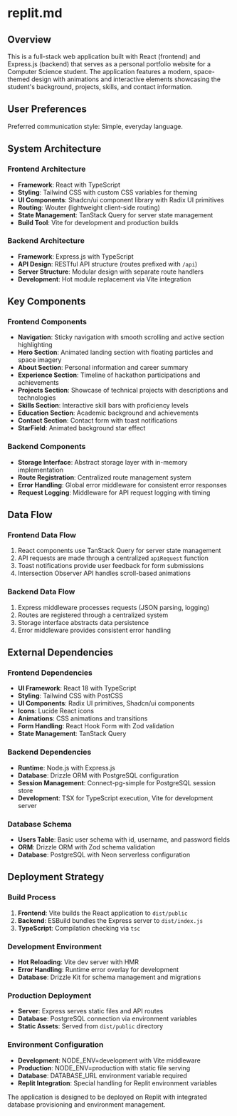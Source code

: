 # replit.md

## Overview

This is a full-stack web application built with React (frontend) and Express.js (backend) that serves as a personal portfolio website for a Computer Science student. The application features a modern, space-themed design with animations and interactive elements showcasing the student's background, projects, skills, and contact information.

## User Preferences

Preferred communication style: Simple, everyday language.

## System Architecture

### Frontend Architecture
- **Framework**: React with TypeScript
- **Styling**: Tailwind CSS with custom CSS variables for theming
- **UI Components**: Shadcn/ui component library with Radix UI primitives
- **Routing**: Wouter (lightweight client-side routing)
- **State Management**: TanStack Query for server state management
- **Build Tool**: Vite for development and production builds

### Backend Architecture
- **Framework**: Express.js with TypeScript
- **API Design**: RESTful API structure (routes prefixed with `/api`)
- **Server Structure**: Modular design with separate route handlers
- **Development**: Hot module replacement via Vite integration

## Key Components

### Frontend Components
- **Navigation**: Sticky navigation with smooth scrolling and active section highlighting
- **Hero Section**: Animated landing section with floating particles and space imagery
- **About Section**: Personal information and career summary
- **Experience Section**: Timeline of hackathon participations and achievements
- **Projects Section**: Showcase of technical projects with descriptions and technologies
- **Skills Section**: Interactive skill bars with proficiency levels
- **Education Section**: Academic background and achievements
- **Contact Section**: Contact form with toast notifications
- **StarField**: Animated background star effect

### Backend Components
- **Storage Interface**: Abstract storage layer with in-memory implementation
- **Route Registration**: Centralized route management system
- **Error Handling**: Global error middleware for consistent error responses
- **Request Logging**: Middleware for API request logging with timing

## Data Flow

### Frontend Data Flow
1. React components use TanStack Query for server state management
2. API requests are made through a centralized `apiRequest` function
3. Toast notifications provide user feedback for form submissions
4. Intersection Observer API handles scroll-based animations

### Backend Data Flow
1. Express middleware processes requests (JSON parsing, logging)
2. Routes are registered through a centralized system
3. Storage interface abstracts data persistence
4. Error middleware provides consistent error handling

## External Dependencies

### Frontend Dependencies
- **UI Framework**: React 18 with TypeScript
- **Styling**: Tailwind CSS with PostCSS
- **UI Components**: Radix UI primitives, Shadcn/ui components
- **Icons**: Lucide React icons
- **Animations**: CSS animations and transitions
- **Form Handling**: React Hook Form with Zod validation
- **State Management**: TanStack Query

### Backend Dependencies
- **Runtime**: Node.js with Express.js
- **Database**: Drizzle ORM with PostgreSQL configuration
- **Session Management**: Connect-pg-simple for PostgreSQL session store
- **Development**: TSX for TypeScript execution, Vite for development server

### Database Schema
- **Users Table**: Basic user schema with id, username, and password fields
- **ORM**: Drizzle ORM with Zod schema validation
- **Database**: PostgreSQL with Neon serverless configuration

## Deployment Strategy

### Build Process
1. **Frontend**: Vite builds the React application to `dist/public`
2. **Backend**: ESBuild bundles the Express server to `dist/index.js`
3. **TypeScript**: Compilation checking via `tsc`

### Development Environment
- **Hot Reloading**: Vite dev server with HMR
- **Error Handling**: Runtime error overlay for development
- **Database**: Drizzle Kit for schema management and migrations

### Production Deployment
- **Server**: Express serves static files and API routes
- **Database**: PostgreSQL connection via environment variables
- **Static Assets**: Served from `dist/public` directory

### Environment Configuration
- **Development**: NODE_ENV=development with Vite middleware
- **Production**: NODE_ENV=production with static file serving
- **Database**: DATABASE_URL environment variable required
- **Replit Integration**: Special handling for Replit environment variables

The application is designed to be deployed on Replit with integrated database provisioning and environment management.